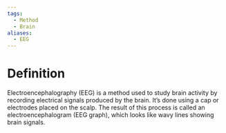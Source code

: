 ```yaml
---
tags:
  - Method
  - Brain
aliases:
  - EEG
---
```

# Definition

Electroencephalography (EEG) is a method used to study brain activity by recording electrical signals produced by the brain. It’s done using a cap or electrodes placed on the scalp. The result of this process is called an electroencephalogram (EEG graph), which looks like wavy lines showing brain signals.